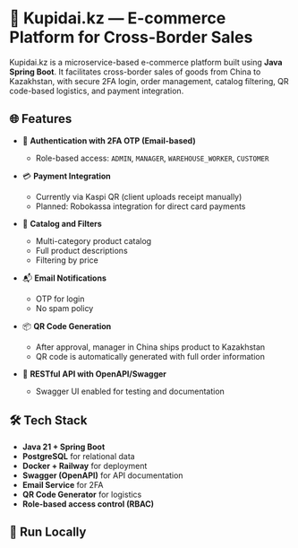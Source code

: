 # 🛒 Kupidai.kz — E-commerce Platform for Cross-Border Sales

Kupidai.kz is a microservice-based e-commerce platform built using **Java Spring Boot**. It facilitates cross-border sales of goods from China to Kazakhstan, with secure 2FA login, order management, catalog filtering, QR code-based logistics, and payment integration.

## 🌐 Features

- 🔐 **Authentication with 2FA OTP (Email-based)**
  - Role-based access: `ADMIN`, `MANAGER`, `WAREHOUSE_WORKER`, `CUSTOMER`

- 💳 **Payment Integration**
  - Currently via Kaspi QR (client uploads receipt manually)
  - Planned: Robokassa integration for direct card payments

- 🧾 **Catalog and Filters**
  - Multi-category product catalog
  - Full product descriptions
  - Filtering by price

- 📬 **Email Notifications**
  - OTP for login
  - No spam policy

- 📦 **QR Code Generation**
  - After approval, manager in China ships product to Kazakhstan
  - QR code is automatically generated with full order information

- 📡 **RESTful API with OpenAPI/Swagger**
  - Swagger UI enabled for testing and documentation

## 🛠 Tech Stack

- **Java 21 + Spring Boot**
- **PostgreSQL** for relational data
- **Docker + Railway** for deployment
- **Swagger (OpenAPI)** for API documentation
- **Email Service** for 2FA
- **QR Code Generator** for logistics
- **Role-based access control (RBAC)**

## 🚀 Run Locally

